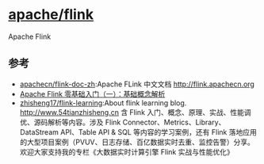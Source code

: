 # [apache/flink](https://github.com/apache/flink)

Apache Flink

## 参考

* [apachecn/flink-doc-zh](https://github.com/apachecn/flink-doc-zh):Apache FLink 中文文档 http://flink.apachecn.org
* [Apache Flink 零基础入门（一）：基础概念解析](https://www.infoq.cn/article/fRt1RF1pxu_ZtmeObOoJ)
* [zhisheng17/flink-learning](https://github.com/zhisheng17/flink-learning):About
flink learning blog. http://www.54tianzhisheng.cn 含 Flink 入门、概念、原理、实战、性能调优、源码解析等内容。涉及 Flink Connector、Metrics、Library、DataStream API、Table API & SQL 等内容的学习案例，还有 Flink 落地应用的大型项目案例（PVUV、日志存储、百亿数据实时去重、监控告警）分享。欢迎大家支持我的专栏《大数据实时计算引擎 Flink 实战与性能优化》
